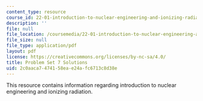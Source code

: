 ```yaml
---
content_type: resource
course_id: 22-01-introduction-to-nuclear-engineering-and-ionizing-radiation-fall-2015
description: ''
file: null
file_location: /coursemedia/22-01-introduction-to-nuclear-engineering-and-ionizing-radiation-fall-2015/2c0aaca7474158eae24afc6713c8d38e_MIT22_01F15_ps7_sol.pdf
file_size: null
file_type: application/pdf
layout: pdf
license: https://creativecommons.org/licenses/by-nc-sa/4.0/
title: Problem Set 7 Solutions
uid: 2c0aaca7-4741-58ea-e24a-fc6713c8d38e
---
```

This resource contains information regarding introduction to nuclear engineering and ionizing radiation.